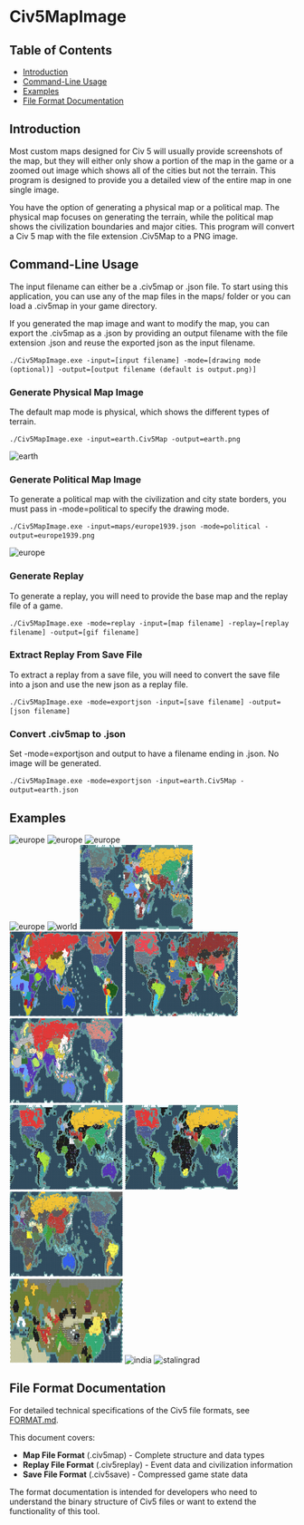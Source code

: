 # Civ5MapImage

## Table of Contents

* [Introduction](#introduction)
* [Command-Line Usage](#command-line-usage)
* [Examples](#examples)
* [File Format Documentation](#file-format-documentation)

## Introduction

Most custom maps designed for Civ 5 will usually provide screenshots of the map, but they will either only show a portion of the map in the game or a zoomed out image which shows all of the cities but not the terrain. This program is designed to provide you a detailed view of the entire map in one single image.

You have the option of generating a physical map or a political map. The physical map focuses on generating the terrain, while the political map shows the civilization boundaries and major cities. This program will convert a Civ 5 map with the file extension .Civ5Map to a PNG image.

## Command-Line Usage

The input filename can either be a .civ5map or .json file. To start using this application, you can use any of the map files in the maps/ folder or you can load a .civ5map in your game directory.

If you generated the map image and want to modify the map, you can export the .civ5map as a .json by providing an output filename with the file extension .json and reuse the exported json as the input filename.

```
./Civ5MapImage.exe -input=[input filename] -mode=[drawing mode (optional)] -output=[output filename (default is output.png)]
```

### Generate Physical Map Image

The default map mode is physical, which shows the different types of terrain.
```
./Civ5MapImage.exe -input=earth.Civ5Map -output=earth.png
```

<div style="display:inline-block;">
<img src="https://raw.githubusercontent.com/samuelyuan/Civ5MapImage/master/screenshots/earth.png" alt="earth" width="550" height="300" />
</div>

### Generate Political Map Image

To generate a political map with the civilization and city state borders, you must pass in -mode=political to specify the drawing mode.
```
./Civ5MapImage.exe -input=maps/europe1939.json -mode=political -output=europe1939.png
```

<div style="display:inline-block;">
<img src="https://raw.githubusercontent.com/samuelyuan/Civ5MapImage/master/screenshots/europe1939.png" alt="europe" width="400" height="300" />
</div>

### Generate Replay

To generate a replay, you will need to provide the base map and the replay file of a game.
```
./Civ5MapImage.exe -mode=replay -input=[map filename] -replay=[replay filename] -output=[gif filename]
```

### Extract Replay From Save File

To extract a replay from a save file, you will need to convert the save file into a json and use the new json as a replay file.

```
./Civ5MapImage.exe -mode=exportjson -input=[save filename] -output=[json filename]
```

### Convert .civ5map to .json

Set -mode=exportjson and output to have a filename ending in .json. No image will be generated.
```
./Civ5MapImage.exe -mode=exportjson -input=earth.Civ5Map -output=earth.json
```

## Examples

<div style="display:inline-block;">
<img src="https://raw.githubusercontent.com/samuelyuan/Civ5MapImage/master/screenshots/europe.png" alt="europe" width="200" height="150" />
<img src="https://raw.githubusercontent.com/samuelyuan/Civ5MapImage/master/screenshots/europe1914.png" alt="europe" width="200" height="150" />
<img src="https://raw.githubusercontent.com/samuelyuan/Civ5MapImage/master/screenshots/europe1939.png" alt="europe" width="200" height="150" />
</div>

<div style="display:inline-block;">
<img src="https://raw.githubusercontent.com/samuelyuan/Civ5MapImage/master/screenshots/europe2014.png" alt="europe" width="200" height="150" />
<img src="https://raw.githubusercontent.com/samuelyuan/Civ5MapImage/master/screenshots/world.png" alt="world" width="200" height="150" />
<img src="https://raw.githubusercontent.com/samuelyuan/Civ5MapImage/master/screenshots/earth1900.png" alt="earth 1900" width="200" height="150" />
</div>

<div style="display:inline-block;">
<img src="https://raw.githubusercontent.com/samuelyuan/Civ5MapImage/master/screenshots/earth1936.png" alt="earth 1936" width="200" height="150" />
<img src="https://raw.githubusercontent.com/samuelyuan/Civ5MapImage/master/screenshots/earth1939.png" alt="earth 1939" width="200" height="150" />
<img src="https://raw.githubusercontent.com/samuelyuan/Civ5MapImage/master/screenshots/earth1942.png" alt="earth 1942" width="200" height="150" />
</div>

<div style="display:inline-block;">
<img src="https://raw.githubusercontent.com/samuelyuan/Civ5MapImage/master/screenshots/earth2014a.png" alt="earth 2014 huge 1" width="200" height="150" />
<img src="https://raw.githubusercontent.com/samuelyuan/Civ5MapImage/master/screenshots/earth2014b.png" alt="earth 2014 huge 2" width="200" height="150" />
<img src="https://raw.githubusercontent.com/samuelyuan/Civ5MapImage/master/screenshots/earth2022.png" alt="earth 2022" width="200" height="150" />
</div>

<div style="display:inline-block;">
<img src="https://raw.githubusercontent.com/samuelyuan/Civ5MapImage/master/screenshots/mongol.png" alt="mongol" width="200" height="150" />
<img src="https://raw.githubusercontent.com/samuelyuan/Civ5MapImage/master/screenshots/india.png" alt="india" width="200" height="150" />
<img src="https://raw.githubusercontent.com/samuelyuan/Civ5MapImage/master/screenshots/stalingrad.png" alt="stalingrad" width="200" height="150" />
</div>

## File Format Documentation

For detailed technical specifications of the Civ5 file formats, see [FORMAT.md](FORMAT.md).

This document covers:
- **Map File Format** (.civ5map) - Complete structure and data types
- **Replay File Format** (.civ5replay) - Event data and civilization information  
- **Save File Format** (.civ5save) - Compressed game state data

The format documentation is intended for developers who need to understand the binary structure of Civ5 files or want to extend the functionality of this tool.